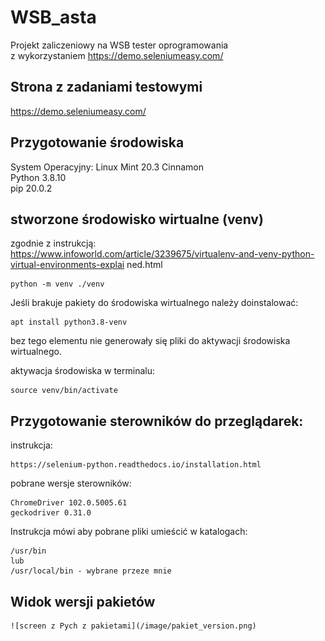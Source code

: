 # WSB_asta
Projekt zaliczeniowy na WSB tester oprogramowania \
z wykorzystaniem https://demo.seleniumeasy.com/

## Strona z zadaniami testowymi
https://demo.seleniumeasy.com/


## Przygotowanie środowiska
System Operacyjny: Linux Mint 20.3 Cinnamon \
Python 3.8.10 \
pip 20.0.2

## stworzone środowisko wirtualne (venv)
zgodnie z instrukcją: \
https://www.infoworld.com/article/3239675/virtualenv-and-venv-python-virtual-environments-explai
ned.html

    python -m venv ./venv

Jeśli brakuje pakiety do środowiska wirtualnego należy doinstalować:

    apt install python3.8-venv

bez tego elementu nie generowały się pliki do aktywacji środowiska wirtualnego.

aktywacja środowiska w terminalu:

    source venv/bin/activate

## Przygotowanie sterowników do przeglądarek:
instrukcja:

    https://selenium-python.readthedocs.io/installation.html

pobrane wersje sterowników:

    ChromeDriver 102.0.5005.61
    geckodriver 0.31.0

Instrukcja mówi aby pobrane pliki umieścić w katalogach:
    
    /usr/bin
    lub
    /usr/local/bin - wybrane przeze mnie

## Widok wersji pakietów

    ![screen z Pych z pakietami](/image/pakiet_version.png)